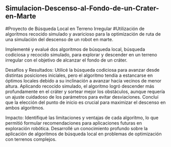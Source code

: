 ## Simulacion-Descenso-al-Fondo-de-un-Crater-en-Marte
#Proyecto de Búsqueda Local en Terreno Irregular
#Utilización de algoritmos recocido simulado y avaricioso para la optimización de ruta de una simulación del descenso de un robot en marte.

Implementé y evalué dos algoritmos de búsqueda local, búsqueda codiciosa y recocido simulado, para explorar y descender en un terreno irregular con el objetivo de alcanzar el fondo de un cráter.

Desafíos y Resultados:
Utilicé la búsqueda codiciosa para avanzar desde distintas posiciones iniciales, pero el algoritmo tendía a estancarse en óptimos locales debido a su inclinación a avanzar hacia vecinos de menor altura.
Aplicando recocido simulado, el algoritmo logró descender más profundamente en el cráter y sortear mejor los obstáculos, aunque requería un ajuste cuidadoso de los parámetros para evitar desviaciones.
Concluí que la elección del punto de inicio es crucial para maximizar el descenso en ambos algoritmos.

Impacto:
Identifiqué las limitaciones y ventajas de cada algoritmo, lo que permitió formular recomendaciones para aplicaciones futuras en exploración robótica.
Desarrollé un conocimiento profundo sobre la aplicación de algoritmos de búsqueda local en problemas de optimización con terrenos complejos.
